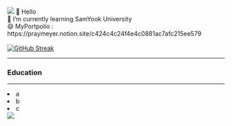 <img src="https://capsule-render.vercel.app/api?type=waving&color=000000&section=header"/>
👋 Hello 
<br>
🌱 I’m currently learning SamYook University
<br>
😄 MyPortpolio : https://praymeyer.notion.site/c424c4c24f4e4c0881ac7afc215ee579
<br>
<br>
<a href="https://git.io/streak-stats"><img src="https://streak-stats.demolab.com?user=sungwoo7180&theme=dark&hide_border=true&locale=ko&date_format=%5BY%20%5DM%20j&mode=weekly" alt="GitHub Streak" /></a><hr>
<h3>Education</h4>
<!--
[![sungwoo7180's GitHub stats](https://github-readme-stats.vercel.app/api?username=sungwoo7180)](https://github.com/anuraghazra/github-readme-stats)
-->
<hr>
<li>a</li>
<li>b</li>
<li>c</li>

<img src="https://capsule-render.vercel.app/api?type=waving&color=000000&section=footer"/>

<!--
**sungwoo7180/sungwoo7180** is a ✨ _special_ ✨ repository because its `README.md` (this file) appears on your GitHub profile.

Here are some ideas to get you started:
- 🔭 I’m currently working on ...
- 🌱 I’m currently learning ...
- 👯 I’m looking to collaborate on ...
- 🤔 I’m looking for help with ...
- 💬 Ask me about ...
- 📫 How to reach me: ...
- 😄 Pronouns: ...
- ⚡ Fun fact: ...
-->
